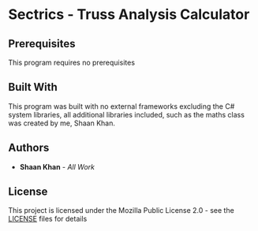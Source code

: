 # Sectrics - Truss Analysis Calculator


## Prerequisites
This program requires no prerequisites

## Built With
This program was built with no external frameworks excluding the C# system libraries, all additional libraries included, such as the maths class was created by me, Shaan Khan.

## Authors
* **Shaan Khan** - *All Work*

## License
This project is licensed under the Mozilla Public License 2.0 - see the [LICENSE](https://github.com/ShaanCoding/Sectrics/blob/master/LICENSE) files for details
